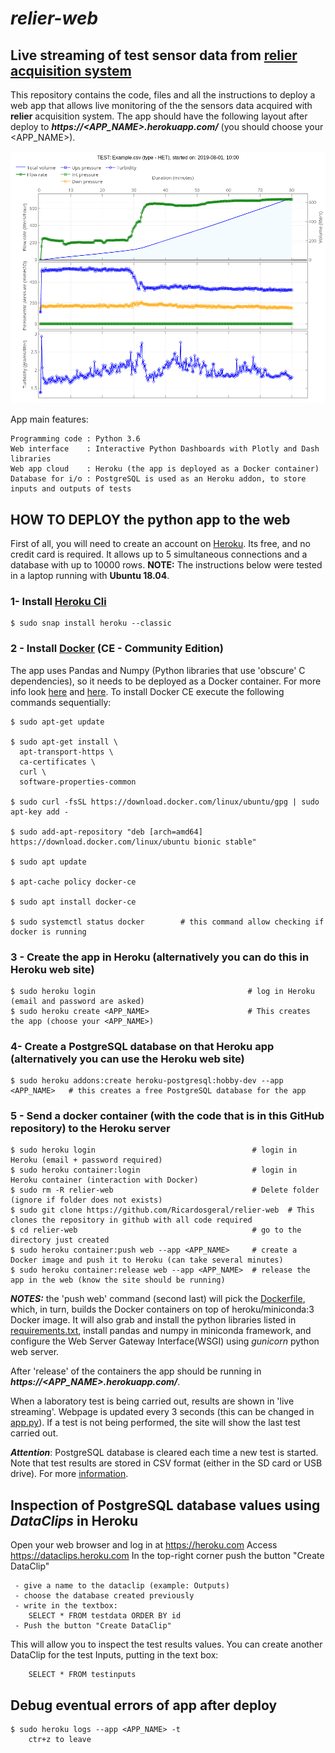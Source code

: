# *relier-web*

## Live streaming of test sensor data from [relier acquisition system](https://github.com/Ricardosgeral/relier)

This repository contains the code, files and all the instructions to deploy a web app that allows live monitoring of the 
the  sensors data acquired with **relier** acquisition system. The app should have the following layout after deploy to
***https://<APP_NAME>.herokuapp.com/***  (you should choose your <APP_NAME>).


![relier-web](images/relier_web_example1.PNG)


App main features:

    Programming code : Python 3.6
    Web interface    : Interactive Python Dashboards with Plotly and Dash libraries
    Web app cloud    : Heroku (the app is deployed as a Docker container)
    Database for i/o : PostgreSQL is used as an Heroku addon, to store inputs and outputs of tests      
    

## HOW TO DEPLOY the python app to the web

First of all, you will need to create an account on [Heroku](https://www.heroku.com/). 
Its free, and no credit card is required. It allows up to 5 simultaneous connections and a database with up to 10000 rows.
**NOTE:** The instructions below were tested in a laptop running with **Ubuntu 18.04**.

### 1- Install [Heroku Cli](https://devcenter.heroku.com/articles/heroku-cli)
    
    $ sudo snap install heroku --classic

### 2 - Install [Docker](https://docs.docker.com/) (CE - Community Edition)

The app uses Pandas and Numpy (Python libraries that use 'obscure' C dependencies), so it needs to be deployed as a Docker container. 
For more info look [here](https://devcenter.heroku.com/articles/python-pip#scientific-python-users) and 
[here](https://devcenter.heroku.com/articles/python-c-deps).
To install Docker CE execute the following commands sequentially:
 
    $ sudo apt-get update
    
    $ sudo apt-get install \
      apt-transport-https \
      ca-certificates \
      curl \
      software-properties-common
      
    $ sudo curl -fsSL https://download.docker.com/linux/ubuntu/gpg | sudo apt-key add -
    
    $ sudo add-apt-repository "deb [arch=amd64] https://download.docker.com/linux/ubuntu bionic stable"
    
    $ sudo apt update
    
    $ apt-cache policy docker-ce
    
    $ sudo apt install docker-ce
    
    $ sudo systemctl status docker        # this command allow checking if docker is running


 
### 3 - Create the app in Heroku (alternatively you can do this in Heroku web site)

    $ sudo heroku login                                  # log in Heroku (email and password are asked)
    $ sudo heroku create <APP_NAME>                      # This creates the app (choose your <APP_NAME>)
    
### 4- Create a PostgreSQL database on that Heroku app (alternatively you can use the Heroku web site)

    $ sudo heroku addons:create heroku-postgresql:hobby-dev --app <APP_NAME>   # this creates a free PostgreSQL database for the app 

### 5 - Send a docker container (with the code that is in this GitHub repository) to the Heroku server

    $ sudo heroku login                                   # login in Heroku (email + password required)
    $ sudo heroku container:login                         # login in Heroku container (interaction with Docker)
    $ sudo rm -R relier-web                               # Delete folder (ignore if folder does not exists)
    $ sudo git clone https://github.com/Ricardosgeral/relier-web  # This clones the repository in github with all code required
    $ cd relier-web                                       # go to the directory just created
    $ sudo heroku container:push web --app <APP_NAME>     # create a Docker image and push it to Heroku (can take several minutes)
    $ sudo heroku container:release web --app <APP_NAME>  # release the app in the web (know the site should be running)
 
 ***NOTES:*** the 'push web' command (second last) will pick the [Dockerfile](github.com/Ricardosgeral/relier-web/blob/master/Dockerfile), 
 which, in turn, builds the Docker containers on top of heroku/miniconda:3 Docker image. 
 It will also grab and install the python libraries listed in [requirements.txt](https://github.com/Ricardosgeral/relier-web/blob/master/webapp/requirements.txt), 
 install pandas and numpy in miniconda framework, and configure the Web Server Gateway Interface(WSGI) using *gunicorn* python web server.  
 
 
 After 'release' of the containers the app should be running in ***https://<APP_NAME>.herokuapp.com/***. 
 
 When a laboratory test is being carried out, results are shown in 'live streaming'. Webpage is updated every 3 seconds 
 (this can be changed in [app.py](https://github.com/Ricardosgeral/relier-web/blob/master/webapp/app.py)).
 If a test is not being performed, the site will show the last test carried out.
 
 ***Attention***: PostgreSQL database is cleared each time a new test is started. 
 Note that test results are stored in CSV format (either in the SD card or USB drive). 
 For more [information](https://github.com/Ricardosgeral/relier#data-collection).
  
        
## Inspection of PostgreSQL database values using *DataClips* in Heroku

 Open your web browser and log in at https://heroku.com
 Access https://dataclips.heroku.com
 In the top-right corner push the button "Create DataClip"
 
     - give a name to the dataclip (example: Outputs) 
     - choose the database created previously
     - write in the textbox:
        SELECT * FROM testdata ORDER BY id
     - Push the button "Create DataClip"

   This will allow you to inspect the test results values. 
   You can create another DataClip for the test Inputs, putting in the text box:
    
        SELECT * FROM testinputs
        
            
## Debug eventual errors of app after deploy

    $ sudo heroku logs --app <APP_NAME> -t
        ctr+z to leave
